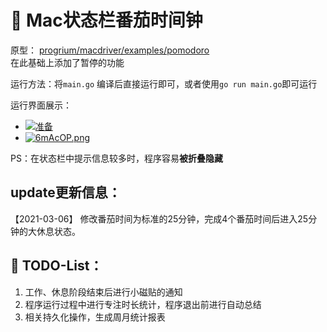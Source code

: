 # :tomato: Mac状态栏番茄时间钟

原型： [progrium/macdriver/examples/pomodoro](https://github.com/progrium/macdriver/blob/main/examples/pomodoro/main.go#L1)  
在此基础上添加了暂停的功能

运行方法：将`main.go` 编译后直接运行即可，或者使用`go run main.go`即可运行

运行界面展示：

* [![准备](https://s3.ax1x.com/2021/03/05/6mkzsP.png)](https://imgtu.com/i/6mkzsP)
* [![6mAcOP.png](https://s3.ax1x.com/2021/03/05/6mAcOP.png)](https://imgtu.com/i/6mAcOP)

PS：在状态栏中提示信息较多时，程序容易**被折叠隐藏**

## update更新信息：
【2021-03-06】 修改番茄时间为标准的25分钟，完成4个番茄时间后进入25分钟的大休息状态。

## :construction: TODO-List：

1. 工作、休息阶段结束后进行小磁贴的通知
2. 程序运行过程中进行专注时长统计，程序退出前进行自动总结
3. 相关持久化操作，生成周月统计报表